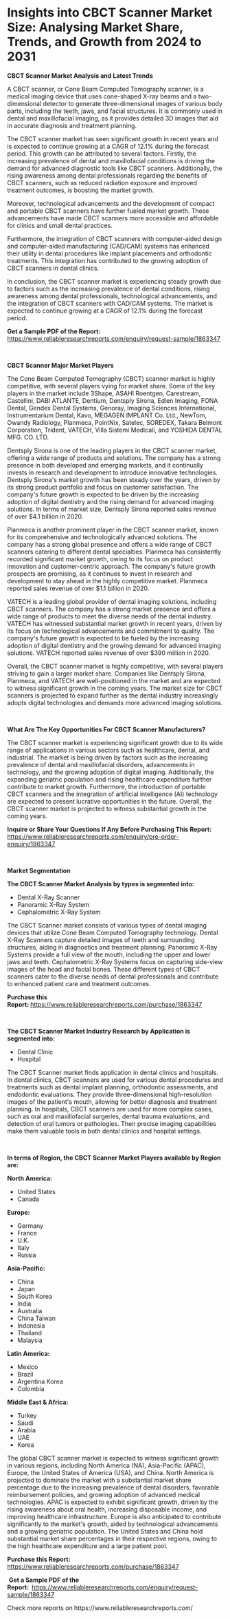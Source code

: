 <p><h1>Insights into CBCT Scanner Market Size: Analysing Market Share, Trends, and Growth from 2024 to 2031</h1></p><p><strong>CBCT Scanner Market Analysis and Latest Trends</strong></p>
<p><p>A CBCT scanner, or Cone Beam Computed Tomography scanner, is a medical imaging device that uses cone-shaped X-ray beams and a two-dimensional detector to generate three-dimensional images of various body parts, including the teeth, jaws, and facial structures. It is commonly used in dental and maxillofacial imaging, as it provides detailed 3D images that aid in accurate diagnosis and treatment planning.</p><p>The CBCT scanner market has seen significant growth in recent years and is expected to continue growing at a CAGR of 12.1% during the forecast period. This growth can be attributed to several factors. Firstly, the increasing prevalence of dental and maxillofacial conditions is driving the demand for advanced diagnostic tools like CBCT scanners. Additionally, the rising awareness among dental professionals regarding the benefits of CBCT scanners, such as reduced radiation exposure and improved treatment outcomes, is boosting the market growth.</p><p>Moreover, technological advancements and the development of compact and portable CBCT scanners have further fueled market growth. These advancements have made CBCT scanners more accessible and affordable for clinics and small dental practices.</p><p>Furthermore, the integration of CBCT scanners with computer-aided design and computer-aided manufacturing (CAD/CAM) systems has enhanced their utility in dental procedures like implant placements and orthodontic treatments. This integration has contributed to the growing adoption of CBCT scanners in dental clinics.</p><p>In conclusion, the CBCT scanner market is experiencing steady growth due to factors such as the increasing prevalence of dental conditions, rising awareness among dental professionals, technological advancements, and the integration of CBCT scanners with CAD/CAM systems. The market is expected to continue growing at a CAGR of 12.1% during the forecast period.</p></p>
<p><strong>Get a Sample PDF of the Report:&nbsp;</strong> <a href="https://www.reliableresearchreports.com/enquiry/request-sample/1863347">https://www.reliableresearchreports.com/enquiry/request-sample/1863347</a></p>
<p>&nbsp;</p>
<p><strong>CBCT Scanner Major Market Players</strong></p>
<p><p>The Cone Beam Computed Tomography (CBCT) scanner market is highly competitive, with several players vying for market share. Some of the key players in the market include 3Shape, ASAHI Roentgen, Carestream, Castellini, DABI ATLANTE, Dentium, Dentsply Sirona, Edlen Imaging, FONA Dental, Gendex Dental Systems, Genoray, Imaging Sciences International, Instrumentarium Dental, Kavo, MEGAGEN IMPLANT Co. Ltd., NewTom, Owandy Radiology, Planmeca, PointNix, Satelec, SOREDEX, Takara Belmont Corporation, Trident, VATECH, Villa Sistemi Medicali, and YOSHIDA DENTAL MFG. CO. LTD.</p><p>Dentsply Sirona is one of the leading players in the CBCT scanner market, offering a wide range of products and solutions. The company has a strong presence in both developed and emerging markets, and it continually invests in research and development to introduce innovative technologies. Dentsply Sirona's market growth has been steady over the years, driven by its strong product portfolio and focus on customer satisfaction. The company's future growth is expected to be driven by the increasing adoption of digital dentistry and the rising demand for advanced imaging solutions. In terms of market size, Dentsply Sirona reported sales revenue of over $4.1 billion in 2020.</p><p>Planmeca is another prominent player in the CBCT scanner market, known for its comprehensive and technologically advanced solutions. The company has a strong global presence and offers a wide range of CBCT scanners catering to different dental specialties. Planmeca has consistently recorded significant market growth, owing to its focus on product innovation and customer-centric approach. The company's future growth prospects are promising, as it continues to invest in research and development to stay ahead in the highly competitive market. Planmeca reported sales revenue of over $1.1 billion in 2020.</p><p>VATECH is a leading global provider of dental imaging solutions, including CBCT scanners. The company has a strong market presence and offers a wide range of products to meet the diverse needs of the dental industry. VATECH has witnessed substantial market growth in recent years, driven by its focus on technological advancements and commitment to quality. The company's future growth is expected to be fueled by the increasing adoption of digital dentistry and the growing demand for advanced imaging solutions. VATECH reported sales revenue of over $390 million in 2020.</p><p>Overall, the CBCT scanner market is highly competitive, with several players striving to gain a larger market share. Companies like Dentsply Sirona, Planmeca, and VATECH are well-positioned in the market and are expected to witness significant growth in the coming years. The market size for CBCT scanners is projected to expand further as the dental industry increasingly adopts digital technologies and demands more advanced imaging solutions.</p></p>
<p>&nbsp;</p>
<p><strong>What Are The Key Opportunities For CBCT Scanner Manufacturers?</strong></p>
<p><p>The CBCT scanner market is experiencing significant growth due to its wide range of applications in various sectors such as healthcare, dental, and industrial. The market is being driven by factors such as the increasing prevalence of dental and maxillofacial disorders, advancements in technology, and the growing adoption of digital imaging. Additionally, the expanding geriatric population and rising healthcare expenditure further contribute to market growth. Furthermore, the introduction of portable CBCT scanners and the integration of artificial intelligence (AI) technology are expected to present lucrative opportunities in the future. Overall, the CBCT scanner market is projected to witness substantial growth in the coming years.</p></p>
<p><strong>Inquire or Share Your Questions If Any Before Purchasing This Report:</strong> <a href="https://www.reliableresearchreports.com/enquiry/pre-order-enquiry/1863347">https://www.reliableresearchreports.com/enquiry/pre-order-enquiry/1863347</a></p>
<p>&nbsp;</p>
<p><strong>Market Segmentation</strong></p>
<p><strong>The CBCT Scanner Market Analysis by types is segmented into:</strong></p>
<p><ul><li>Dental X-Ray Scanner</li><li>Panoramic X-Ray System</li><li>Cephalometric X-Ray System</li></ul></p>
<p><p>The CBCT Scanner market consists of various types of dental imaging devices that utilize Cone Beam Computed Tomography technology. Dental X-Ray Scanners capture detailed images of teeth and surrounding structures, aiding in diagnostics and treatment planning. Panoramic X-Ray Systems provide a full view of the mouth, including the upper and lower jaws and teeth. Cephalometric X-Ray Systems focus on capturing side-view images of the head and facial bones. These different types of CBCT scanners cater to the diverse needs of dental professionals and contribute to enhanced patient care and treatment outcomes.</p></p>
<p><strong>Purchase this Report:&nbsp;</strong><a href="https://www.reliableresearchreports.com/purchase/1863347">https://www.reliableresearchreports.com/purchase/1863347</a></p>
<p>&nbsp;</p>
<p><strong>The CBCT Scanner Market Industry Research by Application is segmented into:</strong></p>
<p><ul><li>Dental Clinic</li><li>Hospital</li></ul></p>
<p><p>The CBCT Scanner market finds application in dental clinics and hospitals. In dental clinics, CBCT scanners are used for various dental procedures and treatments such as dental implant planning, orthodontic assessments, and endodontic evaluations. They provide three-dimensional high-resolution images of the patient's mouth, allowing for better diagnosis and treatment planning. In hospitals, CBCT scanners are used for more complex cases, such as oral and maxillofacial surgeries, dental trauma evaluations, and detection of oral tumors or pathologies. Their precise imaging capabilities make them valuable tools in both dental clinics and hospital settings.</p></p>
<p>&nbsp;</p>
<p><strong>In terms of Region, the CBCT Scanner Market Players available by Region are:</strong></p>
<p>
    <p> <strong> North America: </strong>
        <ul>
            <li>United States</li>
            <li>Canada</li>
        </ul>
        </p> 
    <p> <strong> Europe: </strong>
        <ul>
            <li>Germany</li>
            <li>France</li>
            <li>U.K.</li>
            <li>Italy</li>
            <li>Russia</li>
        </ul>
        </p> 
    <p> <strong> Asia-Pacific: </strong>
        <ul>
            <li>China</li>
            <li>Japan</li>
            <li>South Korea</li>
            <li>India</li>
            <li>Australia</li>
            <li>China Taiwan</li>
            <li>Indonesia</li>
            <li>Thailand</li>
            <li>Malaysia</li>
        </ul>
        </p> 
    <p> <strong> Latin America: </strong>
        <ul>
            <li>Mexico</li>
            <li>Brazil</li>
            <li>Argentina Korea</li>
            <li>Colombia</li>
        </ul>
        </p> 
    <p> <strong> Middle East & Africa: </strong>
        <ul>
            <li>Turkey</li>
            <li>Saudi</li>
            <li>Arabia</li>
            <li>UAE</li>
            <li>Korea</li>
        </ul>
    </p>
    </p>
<p><p>The global CBCT scanner market is expected to witness significant growth in various regions, including North America (NA), Asia-Pacific (APAC), Europe, the United States of America (USA), and China. North America is projected to dominate the market with a substantial market share percentage due to the increasing prevalence of dental disorders, favorable reimbursement policies, and growing adoption of advanced medical technologies. APAC is expected to exhibit significant growth, driven by the rising awareness about oral health, increasing disposable income, and improving healthcare infrastructure. Europe is also anticipated to contribute significantly to the market's growth, aided by technological advancements and a growing geriatric population. The United States and China hold substantial market share percentages in their respective regions, owing to the high healthcare expenditure and a large patient pool.</p></p>
<p><strong>Purchase this Report: </strong><a href="https://www.reliableresearchreports.com/purchase/1863347">https://www.reliableresearchreports.com/purchase/1863347</a></p>
<p>&nbsp;<strong>Get a Sample PDF of the Report:&nbsp;&nbsp;</strong><a href="https://www.reliableresearchreports.com/enquiry/request-sample/1863347">https://www.reliableresearchreports.com/enquiry/request-sample/1863347</a></p>
<p><strong></strong></p>
<p>Check more reports on https://www.reliableresearchreports.com/</p>